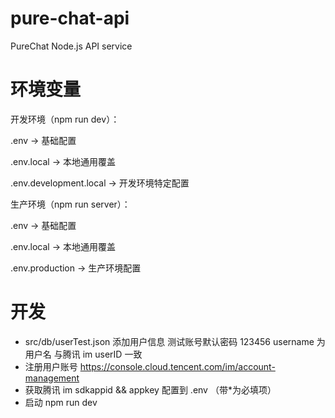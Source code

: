 # pure-chat-api

PureChat Node.js API service

# 环境变量

开发环境（npm run dev）：

.env → 基础配置

.env.local → 本地通用覆盖

.env.development.local → 开发环境特定配置

生产环境（npm run server）：

.env → 基础配置

.env.local → 本地通用覆盖

.env.production → 生产环境配置

# 开发

- src/db/userTest.json 添加用户信息 测试账号默认密码 123456 username 为用户名 与腾讯 im userID 一致
- 注册用户账号 https://console.cloud.tencent.com/im/account-management
- 获取腾讯 im sdkappid && appkey 配置到 .env （带\*为必填项）
- 启动 npm run dev
